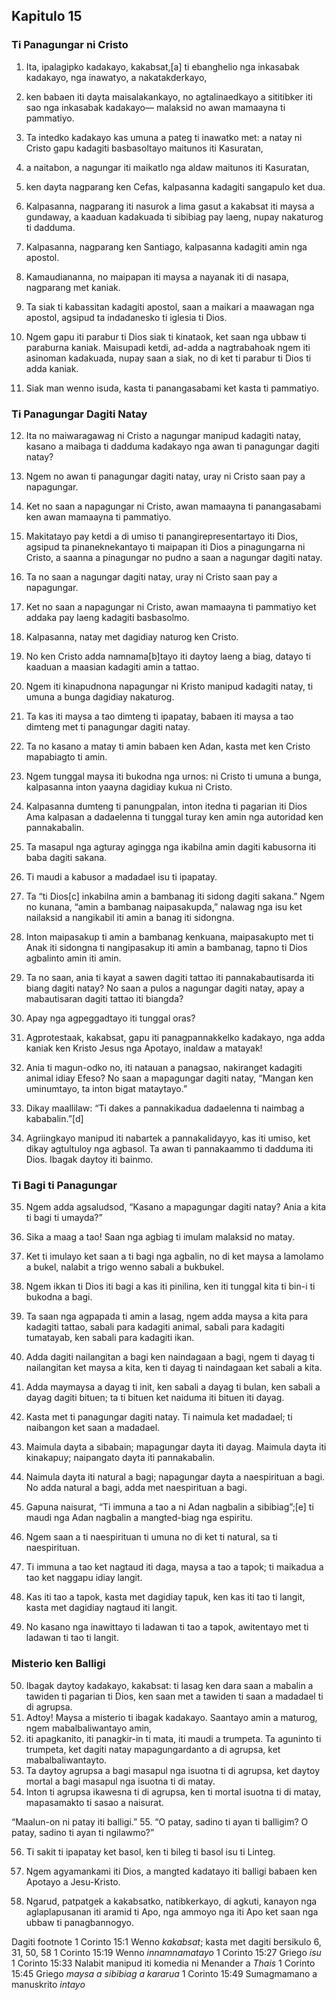 Kapitulo 15
-----------

### Ti Panagungar ni Cristo

1. Ita, ipalagipko kadakayo, kakabsat,[a] ti ebanghelio nga inkasabak kadakayo, nga inawatyo, a nakatakderkayo,
2. ken babaen iti dayta maisalakankayo, no agtalinaedkayo a sititibker iti sao nga inkasabak kadakayo— malaksid no awan mamaayna ti pammatiyo.

3. Ta intedko kadakayo kas umuna a pateg ti inawatko met: a natay ni Cristo gapu kadagiti basbasoltayo maitunos iti Kasuratan,
4. a naitabon, a nagungar iti maikatlo nga aldaw maitunos iti Kasuratan,
5. ken dayta nagparang ken Cefas, kalpasanna kadagiti sangapulo ket dua.
6. Kalpasanna, nagparang iti nasurok a lima gasut a kakabsat iti maysa a gundaway, a kaaduan kadakuada ti sibibiag pay laeng, nupay nakaturog ti dadduma.
7. Kalpasanna, nagparang ken Santiago, kalpasanna kadagiti amin nga apostol.
8. Kamaudiananna, no maipapan iti maysa a nayanak iti di nasapa, nagparang met kaniak.
9. Ta siak ti kabassitan kadagiti apostol, saan a maikari a maawagan nga apostol, agsipud ta indadanesko ti iglesia ti Dios.
10. Ngem gapu iti parabur ti Dios siak ti kinataok, ket saan nga ubbaw ti paraburna kaniak. Maisupadi ketdi, ad-adda a nagtrabahoak ngem iti asinoman kadakuada, nupay saan a siak, no di ket ti parabur ti Dios ti adda kaniak.
11. Siak man wenno isuda, kasta ti panangasabami ket kasta ti pammatiyo.

### Ti Panagungar Dagiti Natay

12. Ita no maiwaragawag ni Cristo a nagungar manipud kadagiti natay, kasano a maibaga ti dadduma kadakayo nga awan ti panagungar dagiti natay?
13. Ngem no awan ti panagungar dagiti natay, uray ni Cristo saan pay a napagungar.
14. Ket no saan a napagungar ni Cristo, awan mamaayna ti panangasabami ken awan mamaayna ti pammatiyo.
15. Makitatayo pay ketdi a di umiso ti panangirepresentartayo iti Dios, agsipud ta pinaneknekantayo ti maipapan iti Dios a pinagungarna ni Cristo, a saanna a pinagungar no pudno a saan a nagungar dagiti natay.
16. Ta no saan a nagungar dagiti natay, uray ni Cristo saan pay a napagungar.
17. Ket no saan a napagungar ni Cristo, awan mamaayna ti pammatiyo ket addaka pay laeng kadagiti basbasolmo.
18. Kalpasanna, natay met dagidiay naturog ken Cristo.
19. No ken Cristo adda namnama[b]tayo iti daytoy laeng a biag, datayo ti kaaduan a maasian kadagiti amin a tattao.

20. Ngem iti kinapudnona napagungar ni Kristo manipud kadagiti natay, ti umuna a bunga dagidiay nakaturog.
21. Ta kas iti maysa a tao dimteng ti ipapatay, babaen iti maysa a tao dimteng met ti panagungar dagiti natay.
22. Ta no kasano a matay ti amin babaen ken Adan, kasta met ken Cristo mapabiagto ti amin.
23. Ngem tunggal maysa iti bukodna nga urnos: ni Cristo ti umuna a bunga, kalpasanna inton yaayna dagidiay kukua ni Cristo.
24. Kalpasanna dumteng ti panungpalan, inton itedna ti pagarian iti Dios Ama kalpasan a dadaelenna ti tunggal turay ken amin nga autoridad ken pannakabalin.
25. Ta masapul nga agturay agingga nga ikabilna amin dagiti kabusorna iti baba dagiti sakana.
26. Ti maudi a kabusor a madadael isu ti ipapatay.
27. Ta “ti Dios[c] inkabilna amin a bambanag iti sidong dagiti sakana.” Ngem no kunana, “amin a bambanag naipasakupda,” nalawag nga isu ket nailaksid a nangikabil iti amin a banag iti sidongna.
28. Inton maipasakup ti amin a bambanag kenkuana, maipasakupto met ti Anak iti sidongna ti nangipasakup iti amin a bambanag, tapno ti Dios agbalinto amin iti amin.

29. Ta no saan, ania ti kayat a sawen dagiti tattao iti pannakabautisarda iti biang dagiti natay? No saan a pulos a nagungar dagiti natay, apay a mabautisaran dagiti tattao iti biangda?
30. Apay nga agpeggadtayo iti tunggal oras?
31. Agprotestaak, kakabsat, gapu iti panagpannakkelko kadakayo, nga adda kaniak ken Kristo Jesus nga Apotayo, inaldaw a matayak!
32. Ania ti magun-odko no, iti natauan a panagsao, nakiranget kadagiti animal idiay Efeso? No saan a mapagungar dagiti natay, “Mangan ken uminumtayo, ta inton bigat mataytayo.”
33. Dikay maallilaw: “Ti dakes a pannakikadua dadaelenna ti naimbag a kababalin.”[d]
34. Agriingkayo manipud iti nabartek a pannakalidayyo, kas iti umiso, ket dikay agtultuloy nga agbasol. Ta awan ti pannakaammo ti dadduma iti Dios. Ibagak daytoy iti bainmo.

### Ti Bagi ti Panagungar

35. Ngem adda agsaludsod, “Kasano a mapagungar dagiti natay? Ania a kita ti bagi ti umayda?”
36. Sika a maag a tao! Saan nga agbiag ti imulam malaksid no matay.
37. Ket ti imulayo ket saan a ti bagi nga agbalin, no di ket maysa a lamolamo a bukel, nalabit a trigo wenno sabali a bukbukel.
38. Ngem ikkan ti Dios iti bagi a kas iti pinilina, ken iti tunggal kita ti bin-i ti bukodna a bagi.
39. Ta saan nga agpapada ti amin a lasag, ngem adda maysa a kita para kadagiti tattao, sabali para kadagiti animal, sabali para kadagiti tumatayab, ken sabali para kadagiti ikan.
40. Adda dagiti nailangitan a bagi ken naindagaan a bagi, ngem ti dayag ti nailangitan ket maysa a kita, ken ti dayag ti naindagaan ket sabali a kita.
41. Adda maymaysa a dayag ti init, ken sabali a dayag ti bulan, ken sabali a dayag dagiti bituen; ta ti bituen ket naiduma iti bituen iti dayag.

42. Kasta met ti panagungar dagiti natay. Ti naimula ket madadael; ti naibangon ket saan a madadael.
43. Maimula dayta a sibabain; mapagungar dayta iti dayag. Maimula dayta iti kinakapuy; naipangato dayta iti pannakabalin.
44. Naimula dayta iti natural a bagi; napagungar dayta a naespirituan a bagi. No adda natural a bagi, adda met naespirituan a bagi.
45. Gapuna naisurat, “Ti immuna a tao a ni Adan nagbalin a sibibiag”;[e] ti maudi nga Adan nagbalin a mangted-biag nga espiritu.
46. Ngem saan a ti naespirituan ti umuna no di ket ti natural, sa ti naespirituan.
47. Ti immuna a tao ket nagtaud iti daga, maysa a tao a tapok; ti maikadua a tao ket naggapu idiay langit.
48. Kas iti tao a tapok, kasta met dagidiay tapuk, ken kas iti tao ti langit, kasta met dagidiay nagtaud iti langit.
49. No kasano nga inawittayo ti ladawan ti tao a tapok, awitentayo met ti ladawan ti tao ti langit.

### Misterio ken Balligi

50. Ibagak daytoy kadakayo, kakabsat: ti lasag ken dara saan a mabalin a tawiden ti pagarian ti Dios, ken saan met a tawiden ti saan a madadael ti di agrupsa.
51. Adtoy! Maysa a misterio ti ibagak kadakayo. Saantayo amin a maturog, ngem mabalbaliwantayo amin,
52. iti apagkanito, iti panagkir-in ti mata, iti maudi a trumpeta. Ta aguninto ti trumpeta, ket dagiti natay mapagungardanto a di agrupsa, ket mabalbaliwantayto.
53. Ta daytoy agrupsa a bagi masapul nga isuotna ti di agrupsa, ket daytoy mortal a bagi masapul nga isuotna ti di matay.
54. Inton ti agrupsa ikawesna ti di agrupsa, ken ti mortal isuotna ti di matay, mapasamakto ti sasao a naisurat.

“Maalun-on ni patay iti balligi.”
55. “O patay, sadino ti ayan ti balligim?
    O patay, sadino ti ayan ti ngilawmo?”

56. Ti sakit ti ipapatay ket basol, ken ti bileg ti basol isu ti Linteg.
57. Ngem agyamankami iti Dios, a mangted kadatayo iti balligi babaen ken Apotayo a Jesu-Kristo.

58. Ngarud, patpatgek a kakabsatko, natibkerkayo, di agkuti, kanayon nga aglaplapusanan iti aramid ti Apo, nga ammoyo nga iti Apo ket saan nga ubbaw ti panagbannogyo.

Dagiti footnote
1 Corinto 15:1 Wenno *kakabsat*; kasta met dagiti bersikulo 6, 31, 50, 58
1 Corinto 15:19 Wenno *innamnamatayo*
1 Corinto 15:27 Griego *isu*
1 Corinto 15:33 Nalabit manipud iti komedia ni Menander a *Thais*
1 Corinto 15:45 Griego *maysa a sibibiag a kararua*
1 Corinto 15:49 Sumagmamano a manuskrito *intayo*